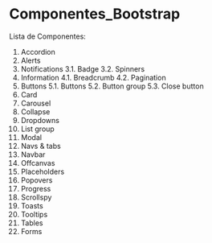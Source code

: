 # Componentes_Bootstrap

Lista de Componentes: 
1. Accordion
2. Alerts
3. Notifications
3.1. Badge
3.2. Spinners
4. Information
4.1. Breadcrumb
4.2. Pagination
5. Buttons
5.1. Buttons
5.2. Button group
5.3. Close button
6. Card
7. Carousel
8. Collapse
9. Dropdowns
10. List group
11. Modal
12. Navs & tabs
13. Navbar
14. Offcanvas
15. Placeholders
16. Popovers
17. Progress
18. Scrollspy
19. Toasts
20. Tooltips
21. Tables
22. Forms